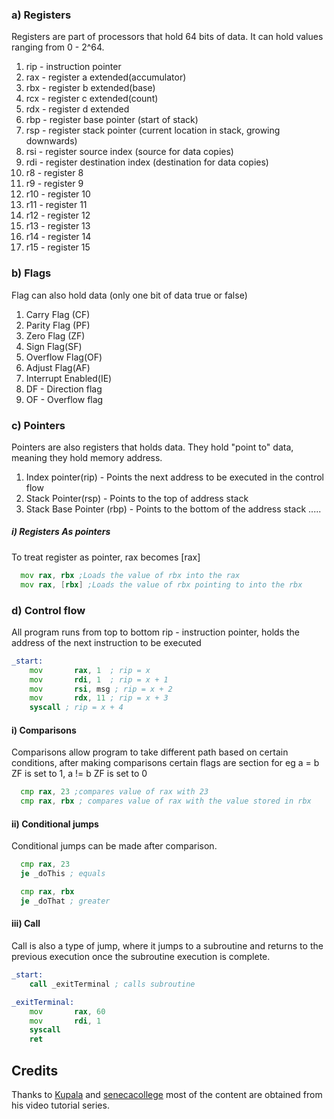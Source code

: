 ### a) Registers
Registers are part of processors that hold 64 bits of data. It can hold values ranging from 0 - 2^64.

1. rip - instruction pointer
2. rax - register a extended(accumulator)
3. rbx -  register b extended(base)
4. rcx - register c extended(count)
5. rdx - register d extended
6. rbp -  register base pointer (start of stack)
7. rsp -  register stack pointer (current location in stack, growing downwards)
7. rsi - register source index (source for data copies)
8. rdi - register destination index (destination for data copies)
9. r8 - register 8
10. r9 - register 9
11. r10 - register 10
12. r11 - register 11
13. r12 - register 12
14. r13 - register 13
15. r14 - register 14
16. r15 - register 15

### b) Flags
Flag can also hold data (only one bit of data true or false)

1. Carry Flag (CF)
2. Parity Flag (PF)
3. Zero Flag (ZF)
4. Sign Flag(SF)
5. Overflow Flag(OF)
6. Adjust Flag(AF)
7. Interrupt Enabled(IE)
8. DF - Direction flag
9. OF - Overflow flag

### c) Pointers
Pointers are also registers that holds data. They hold "point to" data, meaning they hold memory address.

1. Index pointer(rip) - Points the next address to be executed in the control flow
2. Stack Pointer(rsp) - Points to the top of address stack
3. Stack Base Pointer (rbp) - Points to the bottom of the address stack
.....

##### i) Registers As pointers
  To treat register as pointer, rax becomes [rax]
```asm
  mov rax, rbx ;Loads the value of rbx into the rax
  mov rax, [rbx] ;Loads the value of rbx pointing to into the rbx
```

### d) Control flow
All program runs from top to bottom
rip - instruction pointer, holds the address of the next instruction to be executed
```asm
_start:
    mov       rax, 1  ; rip = x
    mov       rdi, 1  ; rip = x + 1
    mov       rsi, msg ; rip = x + 2
    mov       rdx, 11 ; rip = x + 3
    syscall ; rip = x + 4
```

#### i) Comparisons
 Comparisons allow program to take different path based on certain conditions, after making comparisons certain flags are section
 for eg a = b ZF is set to 1, a != b ZF is set to 0

```asm
  cmp rax, 23 ;compares value of rax with 23
  cmp rax, rbx ; compares value of rax with the value stored in rbx
```

#### ii) Conditional jumps
  Conditional jumps can be made after comparison.
```asm
  cmp rax, 23
  je _doThis ; equals

  cmp rax, rbx
  je _doThat ; greater
```

#### iii) Call
 Call is also a type of jump, where it jumps to a subroutine and returns to the previous execution once the subroutine execution is complete.
 ```asm
 _start:
     call _exitTerminal ; calls subroutine

 _exitTerminal:
     mov       rax, 60
     mov       rdi, 1
     syscall
     ret     
 ```

## Credits
Thanks to [Kupala](https://www.youtube.com/playlist?list=PLetF-YjXm-sCH6FrTz4AQhfH6INDQvQSn) and  [senecacollege](https://wiki.cdot.senecacollege.ca/wiki/X86_64_Register_and_Instruction_Quick_Start) most of the content are obtained from his video tutorial series.

